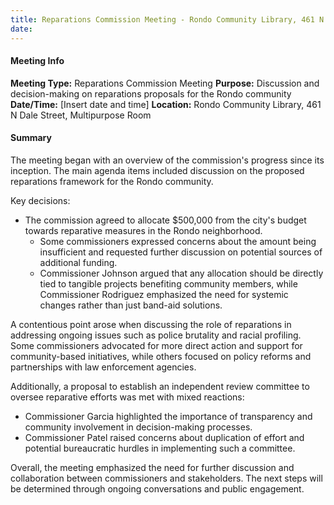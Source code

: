 ```yaml
---
title: Reparations Commission Meeting - Rondo Community Library, 461 N Dale Street, Multipurpose Room
date: 
---
```

#### Meeting Info
**Meeting Type:** Reparations Commission Meeting
**Purpose:** Discussion and decision-making on reparations proposals for the Rondo community
**Date/Time:** [Insert date and time]
**Location:** Rondo Community Library, 461 N Dale Street, Multipurpose Room

#### Summary
The meeting began with an overview of the commission's progress since its inception. The main agenda items included discussion on the proposed reparations framework for the Rondo community.

Key decisions:

* The commission agreed to allocate $500,000 from the city's budget towards reparative measures in the Rondo neighborhood.
	+ Some commissioners expressed concerns about the amount being insufficient and requested further discussion on potential sources of additional funding.
	+ Commissioner Johnson argued that any allocation should be directly tied to tangible projects benefiting community members, while Commissioner Rodriguez emphasized the need for systemic changes rather than just band-aid solutions.

A contentious point arose when discussing the role of reparations in addressing ongoing issues such as police brutality and racial profiling. Some commissioners advocated for more direct action and support for community-based initiatives, while others focused on policy reforms and partnerships with law enforcement agencies.

Additionally, a proposal to establish an independent review committee to oversee reparative efforts was met with mixed reactions:

* Commissioner Garcia highlighted the importance of transparency and community involvement in decision-making processes.
* Commissioner Patel raised concerns about duplication of effort and potential bureaucratic hurdles in implementing such a committee.

Overall, the meeting emphasized the need for further discussion and collaboration between commissioners and stakeholders. The next steps will be determined through ongoing conversations and public engagement.


